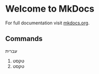 # Welcome to MkDocs

For full documentation visit [mkdocs.org](https://www.mkdocs.org).

## Commands

עברית
1. טקסט
2. טקסט